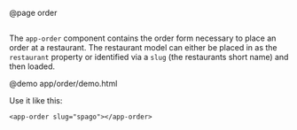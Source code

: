 @page order <app-order>

## <app-order>

The `app-order` component contains the order form necessary to place an order at a restaurant. The restaurant model can either be placed in as the `restaurant` property or identified via a `slug` (the restaurants short name) and then loaded.

@demo app/order/demo.html

Use it like this:

    <app-order slug="spago"></app-order>
